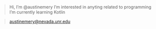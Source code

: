 >Hi, I’m @austinemery
>I’m interested in anyting related to programming
>I’m currently learning Kotlin

>austinemery@nevada.unr.edu
